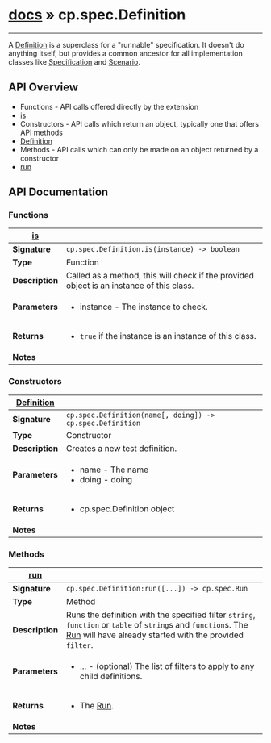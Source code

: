 # [docs](index.md) » cp.spec.Definition
---

A [Definition](cp.spec.Definition.md) is a superclass for a "runnable" specification.
It doesn't do anything itself, but provides a common ancestor for all implementation
classes like [Specification](cp.spec.Specification.md) and [Scenario](cp.spec.Scenario.md).

## API Overview
* Functions - API calls offered directly by the extension
 * [is](#is)
* Constructors - API calls which return an object, typically one that offers API methods
 * [Definition](#Definition)
* Methods - API calls which can only be made on an object returned by a constructor
 * [run](#run)

## API Documentation

### Functions

| [is](#is)         |                                                                                     |
| --------------------------------------------|-------------------------------------------------------------------------------------|
| **Signature**                               | `cp.spec.Definition.is(instance) -> boolean`                                                                    |
| **Type**                                    | Function                                                                     |
| **Description**                             | Called as a method, this will check if the provided object is an instance of this class.                                                                     |
| **Parameters**                              | <ul><li>instance - The instance to check.</li></ul> |
| **Returns**                                 | <ul><li>`true` if the instance is an instance of this class.</li></ul>          |
| **Notes**                                   | <ul></ul>                |

### Constructors

| [Definition](#Definition)         |                                                                                     |
| --------------------------------------------|-------------------------------------------------------------------------------------|
| **Signature**                               | `cp.spec.Definition(name[, doing]) -> cp.spec.Definition`                                                                    |
| **Type**                                    | Constructor                                                                     |
| **Description**                             | Creates a new test definition.                                                                     |
| **Parameters**                              | <ul><li>name - The name</li><li>doing - doing</li></ul> |
| **Returns**                                 | <ul><li>cp.spec.Definition object</li></ul>          |
| **Notes**                                   | <ul></ul>                |

### Methods

| [run](#run)         |                                                                                     |
| --------------------------------------------|-------------------------------------------------------------------------------------|
| **Signature**                               | `cp.spec.Definition:run([...]) -> cp.spec.Run`                                                                    |
| **Type**                                    | Method                                                                     |
| **Description**                             | Runs the definition with the specified filter `string`, `function` or `table` of `string`s and `function`s. The [Run](cp.spec.Run.md) will have already started with the provided `filter`.                                                                     |
| **Parameters**                              | <ul><li>... - (optional) The list of filters to apply to any child definitions.</li></ul> |
| **Returns**                                 | <ul><li>The [Run](cp.spec.Run.md).</li></ul>          |
| **Notes**                                   | <ul></ul>                |


